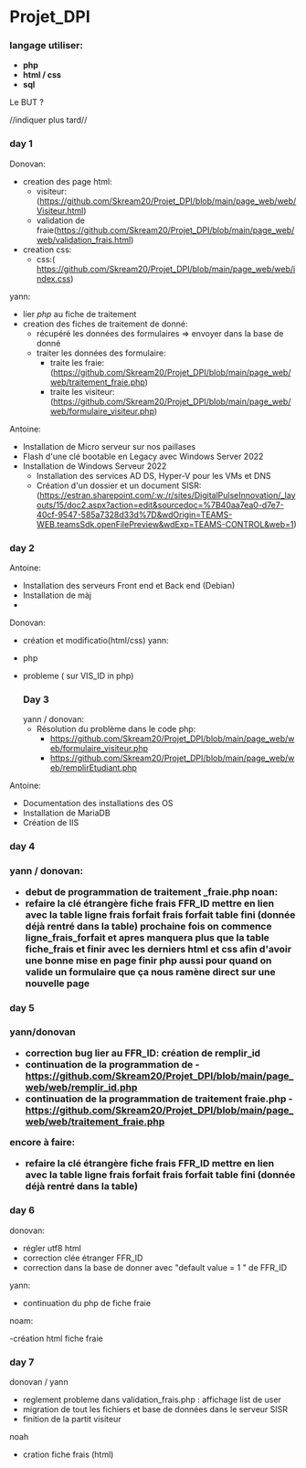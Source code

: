 # <h1>Projet_DPI</h1>

<h3>langage utiliser:</h3>

- **php**
- **html / css**
- **sql**

Le BUT ?

//indiquer plus tard//

<h3>day 1</h3>

Donovan:

- creation des page html:
  - visiteur: (https://github.com/Skream20/Projet_DPI/blob/main/page_web/web/Visiteur.html)
  - validation de fraie(https://github.com/Skream20/Projet_DPI/blob/main/page_web/web/validation_frais.html)
- creation css:
  - css:( https://github.com/Skream20/Projet_DPI/blob/main/page_web/web/index.css)

yann:

- lier _php_ au fiche de traitement
- creation des fiches de traitement de donné:
  - récupéré les données des formulaires => envoyer dans la base de donné
  - traiter les données des formulaire:
    - traite les fraie: (https://github.com/Skream20/Projet_DPI/blob/main/page_web/web/traitement_fraie.php)
    - traite les visiteur: (https://github.com/Skream20/Projet_DPI/blob/main/page_web/web/formulaire_visiteur.php)

Antoine:

- Installation de Micro serveur sur nos paillases
- Flash d'une clé bootable en Legacy avec Windows Server 2022
- Installation de Windows Serveur 2022
  - Installation des services AD DS, Hyper-V pour les VMs et DNS
  - Création d'un dossier et un document SISR: (https://estran.sharepoint.com/:w:/r/sites/DigitalPulseInnovation/_layouts/15/doc2.aspx?action=edit&sourcedoc=%7B40aa7ea0-d7e7-40cf-9547-585a7328d33d%7D&wdOrigin=TEAMS-WEB.teamsSdk.openFilePreview&wdExp=TEAMS-CONTROL&web=1)

<h3>day 2</h3>

Antoine:

- Installation des serveurs Front end et Back end (Debian)
- Installation de màj
-

Donovan:

- création et modificatio(html/css)
  yann:
- php
- probleme ( sur VIS_ID in php)

  <h3>Day 3</h3>
  yann / donovan:

  - Résolution du problème dans le code php:
    - https://github.com/Skream20/Projet_DPI/blob/main/page_web/web/formulaire_visiteur.php
    - https://github.com/Skream20/Projet_DPI/blob/main/page_web/web/remplirEtudiant.php

Antoine:

- Documentation des installations des OS
- Installation de MariaDB
- Création de IIS

<h3>day 4<h3>

yann / donovan:

- debut de programmation de traitement \_fraie.php
  noan:
- refaire la clé étrangère fiche frais FFR_ID mettre en lien avec la table ligne frais forfait
  frais forfait table fini (donnée déjà rentré dans la table)
  prochaine fois on commence ligne_frais_forfait et apres manquera plus que la table fiche_frais et finir avec les derniers html et css afin d'avoir une bonne mise en page
  finir php aussi pour quand on valide un formulaire que ça nous ramène direct sur une nouvelle page

<h3>day 5<h3>
yann/donovan

- correction bug lier au FFR_ID: création de remplir_id
- continuation de la programmation de -https://github.com/Skream20/Projet_DPI/blob/main/page_web/web/remplir_id.php
- continuation de la programmation de traitement fraie.php -https://github.com/Skream20/Projet_DPI/blob/main/page_web/web/traitement_fraie.php

encore à faire:

- refaire la clé étrangère fiche frais FFR_ID mettre en lien avec la table ligne frais forfait
  frais forfait table fini (donnée déjà rentré dans la table)

<h3>day 6</h3>

donovan:

- régler utf8 html
- correction clée étranger FFR_ID
- correction dans la base de donner avec "default value = 1 " de FFR_ID

yann:

- continuation du php de fiche fraie

noam:

-création html fiche fraie

<h3>day 7</h3>

donovan / yann

- reglement probleme dans validation_frais.php : affichage list de user
- migration de tout les fichiers et base de données dans le serveur SISR
- finition de la partit visiteur

noah

- cration fiche frais (html)

